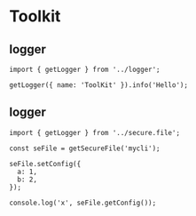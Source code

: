 # Toolkit

## logger

```
import { getLogger } from '../logger';

getLogger({ name: 'ToolKit' }).info('Hello');
```

## logger

```
import { getLogger } from '../secure.file';

const seFile = getSecureFile('mycli');

seFile.setConfig({
  a: 1,
  b: 2,
});

console.log('x', seFile.getConfig());
```